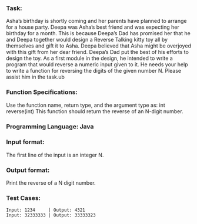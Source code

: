 ### Task: 
Asha’s birthday is shortly coming and her parents have planned to arrange for a house party. Deepa was Asha’s best friend and was expecting her birthday for a month. This is because Deepa’s Dad has promised her that he and Deepa together would design a Reverse Talking kitty toy all by themselves and gift it to Asha. Deepa believed that Asha might be overjoyed with this gift from her dear friend.
Deepa’s Dad put the best of his efforts to design the toy. As a first module in the design, he intended to write a program that would reverse a numeric input given to it. He needs your help to write a function for reversing the digits of the given number N. Please assist him in the task.ub

### Function Specifications:
  Use the function name, return type, and the argument type as:
      int reverse(int)
  This function should return the reverse of an N-digit number.

### Programming Language: Java

### Input format:
  The first line of the input is an integer N.

### Output format:
  Print the reverse of a N digit number.

### Test Cases:
    Input: 1234     | Output: 4321
    Input: 32333333 | Output: 33333323
